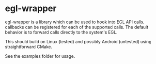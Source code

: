 # egl-wrapper

egl-wrapper is a library which can be used to hook into EGL API calls.
callbacks can be registered for each of the supported calls.
The default behavior is to forward calls directly to the system's EGL.

This should build on Linux (tested) and possibly Android (untested)
using straightforward CMake.

See the examples folder for usage.
